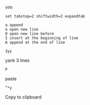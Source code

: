 vim

    set tabstop=2 shiftwidth=2 expandtab

    a append
    o open new line
    O open new line before
    I insert at the beginning of line
    A append at the end of line

    3yy

yank 3 lines

    P

paste

    “*y
Copy to clipboard

